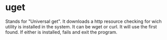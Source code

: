 # uget

Stands for "Universal get". It downloads a http resource checking for wich utility is installed in the system. It can be wget or curl. It will use the first found. If either is installed, fails and exit the program.